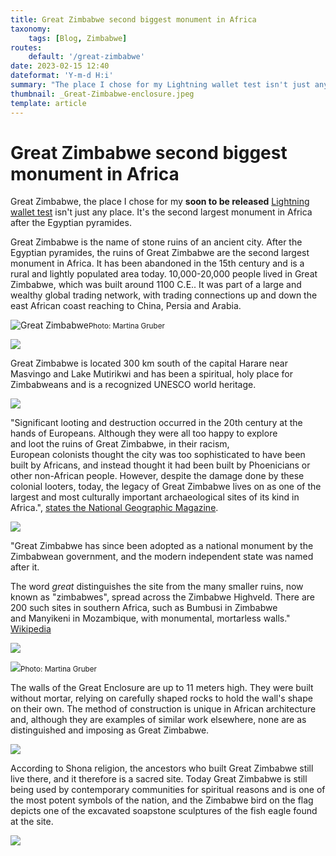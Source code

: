 ```yaml
---
title: Great Zimbabwe second biggest monument in Africa
taxonomy:
    tags: [Blog, Zimbabwe]
routes:
    default: '/great-zimbabwe'
date: 2023-02-15 12:40
dateformat: 'Y-m-d H:i'
summary: "The place I chose for my Lightning wallet test isn't just any place. It's the second largest monument in Africa after the Egyptian pyramides."
thumbnail: _Great-Zimbabwe-enclosure.jpeg
template: article
---
```



# Great Zimbabwe second biggest monument in Africa


Great Zimbabwe, the place I chose for my **soon to be released** [Lightning wallet test](/lightning-self-custody-wallets-2023) isn't just any place. It's the second largest monument in Africa after the Egyptian pyramides.

Great Zimbabwe is the name of stone ruins of an ancient city. After the Egyptian pyramides, the ruins of Great Zimbabwe are the second largest monument in Africa. It has been abandoned in the 15th century and is a rural and lightly populated area today. 10,000-20,000 people lived in Great Zimbabwe, which was built around 1100 C.E.. It was part of a large and wealthy global trading network, with trading connections up and down the east African coast reaching to China, Persia and Arabia. 

![Great Zimbabwe](_Great-Zimbabwe-enclosure.jpeg)<small>Photo: Martina Gruber</small>

![](_great-zimbabwe-1.JPG)

Great Zimbabwe is located 300 km south of the capital Harare near Masvingo and Lake Mutirikwi and has been a spiritual, holy place for Zimbabweans and is a recognized UNESCO world heritage.

![](_Great-Zimbabwe-map.jpeg)

"Significant looting and destruction occurred in the 20th century at the hands of Europeans. Although they were all too happy to explore and loot the ruins of Great Zimbabwe, in their racism, European colonists thought the city was too sophisticated to have been built by Africans, and instead thought it had been built by Phoenicians or other non-African people. However, despite the damage done by these colonial looters, today, the legacy of Great Zimbabwe lives on as one of the largest and most culturally important archaeological sites of its kind in Africa.", [states the National Geographic Magazine](https://education.nationalgeographic.org/resource/great-zimbabwe).

![](_description-plate.JPG)

"Great Zimbabwe has since been adopted as a national monument by the Zimbabwean government, and the modern independent state was named after it.

The word _great_ distinguishes the site from the many smaller ruins, now known as "zimbabwes", spread across the Zimbabwe Highveld. There are 200 such sites in southern Africa, such as Bumbusi in Zimbabwe and Manyikeni in Mozambique, with monumental, mortarless walls." [Wikipedia](https://en.wikipedia.org/wiki/Great_Zimbabwe)

![](_great-zimbabwe-4.JPG)

![](_Great-Zimbabwe-enclusure-wall.jpeg)<small>Photo: Martina Gruber</small>

The walls of the Great Enclosure are up to 11 meters high. They were built without mortar, relying on carefully shaped rocks to hold the wall's shape on their own. The method of construction is unique in African architecture and, although they are examples of similar work elsewhere, none are as distinguished and imposing as Great Zimbabwe.

![](_great-zim-1.JPG)

According to Shona religion, the ancestors who built Great Zimbabwe still live there, and it therefore is a sacred site. Today Great Zimbabwe is still being used by contemporary communities for spiritual reasons and is one of the most potent symbols of the nation, and the Zimbabwe bird on the flag depicts one of the excavated soapstone sculptures of the fish eagle found at the site.

![](_great-zimbabwe-2.JPG)